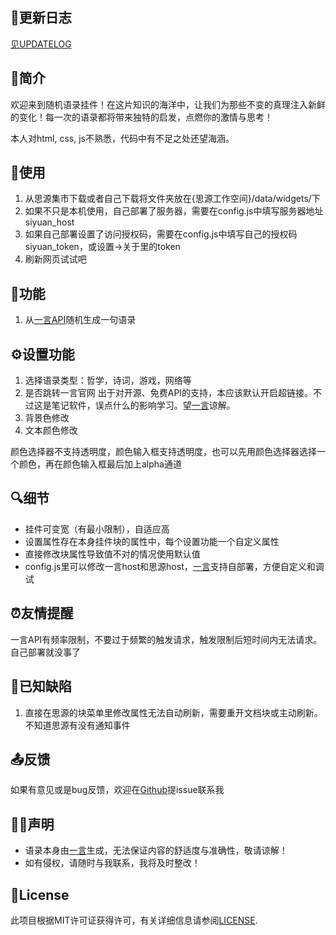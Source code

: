 ## 🚀更新日志
[见UPDATELOG](UPDATELOG.md)

## 🎉简介
欢迎来到随机语录挂件！在这片知识的海洋中，让我们为那些不变的真理注入新鲜的变化！每一次的语录都将带来独特的启发，点燃你的激情与思考！

本人对html, css, js不熟悉，代码中有不足之处还望海涵。

## 🍴使用
1. 从思源集市下载或者自己下载将文件夹放在{思源工作空间}/data/widgets/下
2. 如果不只是本机使用，自己部署了服务器，需要在config.js中填写服务器地址siyuan_host
3. 如果自己部署设置了访问授权码，需要在config.js中填写自己的授权码siyuan_token，或设置->关于里的token
4. 刷新网页试试吧


## 📱功能
1. 从[一言API](https://v1.hitokoto.cn/)随机生成一句语录


## ⚙️设置功能
1. 选择语录类型：哲学，诗词，游戏，网络等
2. 是否跳转一言官网
    出于对开源、免费API的支持，本应该默认开启超链接。不过这是笔记软件，误点什么的影响学习。望[一言](https://v1.hitokoto.cn/)谅解。
3. 背景色修改
4. 文本颜色修改

颜色选择器不支持透明度，颜色输入框支持透明度，也可以先用颜色选择器选择一个颜色，再在颜色输入框最后加上alpha通道


## 🔍细节
- 挂件可变宽（有最小限制），自适应高
- 设置属性存在本身挂件块的属性中，每个设置功能一个自定义属性
- 直接修改块属性导致值不对的情况使用默认值
- config.js里可以修改一言host和思源host，[一言](https://v1.hitokoto.cn/)支持自部署，方便自定义和调试


## ⏰友情提醒
一言API有频率限制，不要过于频繁的触发请求，触发限制后短时间内无法请求。自己部署就没事了


## 🐞已知缺陷
1. 直接在思源的块菜单里修改属性无法自动刷新，需要重开文档块或主动刷新。不知道思源有没有通知事件


## 📤反馈
如果有意见或是bug反馈，欢迎在[Github](https://github.com/Frankgbg/OneSentence)提issue联系我


## 🧑‍⚖️声明
- 语录本身由[一言](https://v1.hitokoto.cn/)生成，无法保证内容的舒适度与准确性，敬请谅解！
- 如有侵权，请随时与我联系，我将及时整改！

## 🪪License
此项目根据MIT许可证获得许可，有关详细信息请参阅[LICENSE](LICENSE).
